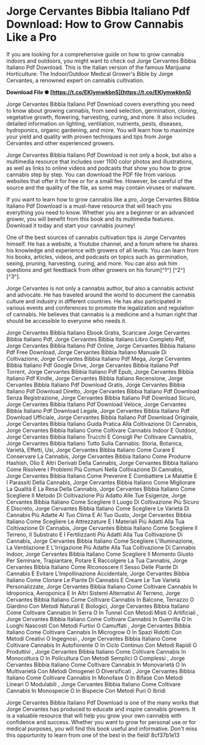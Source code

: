 
 
# Jorge Cervantes Bibbia Italiano Pdf Download: How to Grow Cannabis Like a Pro
 
If you are looking for a comprehensive guide on how to grow cannabis indoors and outdoors, you might want to check out Jorge Cervantes Bibbia Italiano Pdf Download. This is the Italian version of the famous Marijuana Horticulture: The Indoor/Outdoor Medical Grower's Bible by Jorge Cervantes, a renowned expert on cannabis cultivation.
 
**Download File ✺ [https://t.co/EKlymwkbnS](https://t.co/EKlymwkbnS)**


 
Jorge Cervantes Bibbia Italiano Pdf Download covers everything you need to know about growing cannabis, from seed selection, germination, cloning, vegetative growth, flowering, harvesting, curing, and more. It also includes detailed information on lighting, ventilation, nutrients, pests, diseases, hydroponics, organic gardening, and more. You will learn how to maximize your yield and quality with proven techniques and tips from Jorge Cervantes and other experienced growers.
 
Jorge Cervantes Bibbia Italiano Pdf Download is not only a book, but also a multimedia resource that includes over 1100 color photos and illustrations, as well as links to online videos and podcasts that show you how to grow cannabis step by step. You can download the PDF file from various websites that offer it for free or for a small fee. However, be careful of the source and the quality of the file, as some may contain viruses or malware.
 
If you want to learn how to grow cannabis like a pro, Jorge Cervantes Bibbia Italiano Pdf Download is a must-have resource that will teach you everything you need to know. Whether you are a beginner or an advanced grower, you will benefit from this book and its multimedia features. Download it today and start your cannabis journey!
  
One of the best sources of cannabis cultivation tips is Jorge Cervantes himself. He has a website, a Youtube channel, and a forum where he shares his knowledge and experience with growers of all levels. You can learn from his books, articles, videos, and podcasts on topics such as germination, sexing, pruning, harvesting, curing, and more. You can also ask him questions and get feedback from other growers on his forum[^1^] [^2^] [^3^].
 
Jorge Cervantes is not only a cannabis author, but also a cannabis activist and advocate. He has traveled around the world to document the cannabis culture and industry in different countries. He has also participated in various events and conferences to promote the legalization and regulation of cannabis. He believes that cannabis is a medicine and a human right that should be accessible to everyone who needs it.
 
Jorge Cervantes Bibbia Italiano Ebook Gratis,  Scaricare Jorge Cervantes Bibbia Italiano Pdf,  Jorge Cervantes Bibbia Italiano Libro Completo Pdf,  Jorge Cervantes Bibbia Italiano Pdf Online,  Jorge Cervantes Bibbia Italiano Pdf Free Download,  Jorge Cervantes Bibbia Italiano Manuale Di Coltivazione,  Jorge Cervantes Bibbia Italiano Pdf Mega,  Jorge Cervantes Bibbia Italiano Pdf Google Drive,  Jorge Cervantes Bibbia Italiano Pdf Torrent,  Jorge Cervantes Bibbia Italiano Pdf Epub,  Jorge Cervantes Bibbia Italiano Pdf Kindle,  Jorge Cervantes Bibbia Italiano Recensione,  Jorge Cervantes Bibbia Italiano Pdf Download Gratis,  Jorge Cervantes Bibbia Italiano Pdf Download Diretto,  Jorge Cervantes Bibbia Italiano Pdf Download Senza Registrazione,  Jorge Cervantes Bibbia Italiano Pdf Download Sicuro,  Jorge Cervantes Bibbia Italiano Pdf Download Veloce,  Jorge Cervantes Bibbia Italiano Pdf Download Legale,  Jorge Cervantes Bibbia Italiano Pdf Download Ufficiale,  Jorge Cervantes Bibbia Italiano Pdf Download Originale,  Jorge Cervantes Bibbia Italiano Guida Pratica Alla Coltivazione Di Cannabis,  Jorge Cervantes Bibbia Italiano Come Coltivare Cannabis Indoor E Outdoor,  Jorge Cervantes Bibbia Italiano Trucchi E Consigli Per Coltivare Cannabis,  Jorge Cervantes Bibbia Italiano Tutto Sulla Cannabis: Storia, Botanica, Varietà, Effetti, Usi,  Jorge Cervantes Bibbia Italiano Come Curare E Conservare La Cannabis,  Jorge Cervantes Bibbia Italiano Come Produrre Hashish, Olio E Altri Derivati Della Cannabis,  Jorge Cervantes Bibbia Italiano Come Risolvere I Problemi Più Comuni Nella Coltivazione Di Cannabis,  Jorge Cervantes Bibbia Italiano Come Prevenire E Combattere Le Malattie E I Parassiti Della Cannabis,  Jorge Cervantes Bibbia Italiano Come Migliorare La Qualità E La Resa Della Cannabis,  Jorge Cervantes Bibbia Italiano Come Scegliere Il Metodo Di Coltivazione Più Adatto Alle Tue Esigenze,  Jorge Cervantes Bibbia Italiano Come Scegliere Il Luogo Di Coltivazione Più Sicuro E Discreto,  Jorge Cervantes Bibbia Italiano Come Scegliere Le Varietà Di Cannabis Più Adatte Al Tuo Clima E Al Tuo Gusto,  Jorge Cervantes Bibbia Italiano Come Scegliere Le Attrezzature E I Materiali Più Adatti Alla Tua Coltivazione Di Cannabis,  Jorge Cervantes Bibbia Italiano Come Scegliere Il Terreno, Il Substrato E I Fertilizzanti Più Adatti Alla Tua Coltivazione Di Cannabis,  Jorge Cervantes Bibbia Italiano Come Scegliere L'Illuminazione, La Ventilazione E L'Irrigazione Più Adatte Alla Tua Coltivazione Di Cannabis Indoor,  Jorge Cervantes Bibbia Italiano Come Scegliere Il Momento Giusto Per Seminare, Trapiantare, Potare E Raccolgere La Tua Cannabis,  Jorge Cervantes Bibbia Italiano Come Riconoscere Il Sesso Delle Piante Di Cannabis E Evitare L'Impollinazione Accidentale,  Jorge Cervantes Bibbia Italiano Come Clonare Le Piante Di Cannabis E Creare Le Tue Varietà Personalizzate,  Jorge Cervantes Bibbia Italiano Come Coltivare Cannabis In Idroponica, Aeroponica E In Altri Sistemi Alternativi Al Terreno,  Jorge Cervantes Bibbia Italiano Come Coltivare Cannabis In Balcone, Terrazzo O Giardino Con Metodi Naturali E Biologici,  Jorge Cervantes Bibbia Italiano Come Coltivare Cannabis In Serra O In Tunnel Con Metodi Misti O Artificiali ,  Jorge Cervantes Bibbia Italiano Come Coltivare Cannabis In Guerrilla O In Luoghi Nascosti Con Metodi Furtivi O Camuffati ,  Jorge Cervantes Bibbia Italiano Come Coltivare Cannabis In Microgrow O In Spazi Ridotti Con Metodi Creativi O Ingegnosi ,  Jorge Cervantes Bibbia Italiano Come Coltivare Cannabis In Autofiorente O In Ciclo Continuo Con Metodi Rapidi O Produttivi ,  Jorge Cervantes Bibbia Italiano Come Coltivare Cannabis In Monocoltura O In Policultura Con Metodi Semplici O Complessi ,  Jorge Cervantes Bibbia Italiano Come Coltivare Cannabis In Monovarietà O In Multivarietà Con Metodi Omogenei O Diversificati ,  Jorge Cervantes Bibbia Italiano Come Coltivare Cannabis In Monofase O In Bifase Con Metodi Lineari O Modulabili ,  Jorge Cervantes Bibbia Italiano Come Coltivare Cannabis In Monospecie O In Bispecie Con Metodi Puri O Ibridi
 
Jorge Cervantes Bibbia Italiano Pdf Download is one of the many works that Jorge Cervantes has produced to educate and inspire cannabis growers. It is a valuable resource that will help you grow your own cannabis with confidence and success. Whether you want to grow for personal use or for medical purposes, you will find this book useful and informative. Don't miss this opportunity to learn from one of the best in the field!
 8cf37b1e13
 
